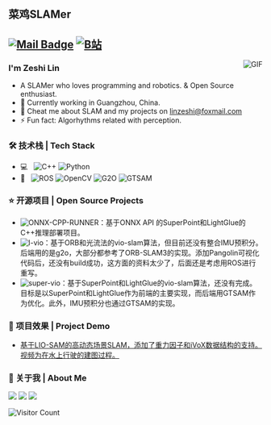 ## 菜鸡SLAMer

[![Mail Badge](https://img.shields.io/badge/-linzeshi@foxmail.com-c14438?style=flat&logo=Gmail&logoColor=white&link=mailto:linzeshi@foxmail.com)](mailto:linzeshi@foxmail.com)
[![B站](https://img.shields.io/badge/BiLiBiLi-%E5%AD%A6%E4%B9%9C%E9%87%8E-yellow)](https://space.bilibili.com/22863858?spm_id_from=333.788.0.0)
---

<img align="right" alt="GIF" src="https://github-readme-stats.vercel.app/api?username=Nothand0212&show_icons=true&theme=radical" />

### I'm Zeshi Lin

- A SLAMer who loves programming and robotics. & Open Source enthusiast.
- 🌱 Currently working in Guangzhou, China.
- 💬 Cheat me about SLAM and my projects on [linzeshi@foxmail.com](mailto:linzeshi@foxmail.com)
- ⚡ Fun fact: Algorhythms related with perception.

### 🛠 技术栈 | Tech Stack

- 💻 &#160; ![C++](https://img.shields.io/badge/-C++-333333?style=flat&logo=c%2B%2B&logoColor=00599C)
![Python](https://img.shields.io/badge/-Python-3776AB?style=flat&logo=Python&logoColor=white)
- 🔧 &#160; ![ROS](https://img.shields.io/badge/-ROS-22314E?style=flat&logo=ROS&logoColor=white)
![OpenCV](https://img.shields.io/badge/-OpenCV-5C3EE8?style=flat&logo=OpenCV&logoColor=white)
![G2O](https://img.shields.io/badge/-G2O-525252?style=flat)
![GTSAM](https://img.shields.io/badge/-GTSAM-525252?style=flat)


### ⭐️ 开源项目 | Open Source Projects

- ![ONNX-CPP-RUNNER](https://github.com/Nothand0212/LightGlue-OnnxRunner-cpp)：基于ONNX API 的SuperPoint和LightGlue的C++推理部署项目。
- ![l-vio](https://github.com/Nothand0212/lvio)：基于ORB和光流法的vio-slam算法，但目前还没有整合IMU预积分。后端用的是g2o，大部分都参考了ORB-SLAM3的实现。添加Pangolin可视化代码后，还没有build成功，这方面的资料太少了，后面还是考虑用ROS进行重写。
- ![super-vio](https://github.com/Nothand0212/super-vio)：基于SuperPoint和LightGlue的vio-slam算法，还没有完成。目标是以SuperPoint和LightGlue作为前端的主要实现，而后端用GTSAM作为优化。此外，IMU预积分也通过GTSAM的实现。

### 📝 项目效果 | Project Demo

- [基于LIO-SAM的高动态场景SLAM，添加了重力因子和iVoX数据结构的支持。视频为在水上行驶的建图过程。]( https://b23.tv/JmDgPUv)


### 👋 关于我 | About Me

![](https://img.shields.io/badge/喜欢-学习-red)
![](https://img.shields.io/badge/性格-开朗-green)
![](https://img.shields.io/badge/爱好-二次元-blue)

</div>

![Visitor Count](https://profile-counter.glitch.me/Nothand0212/count.svg)
